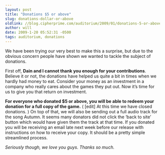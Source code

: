 ```yaml
---
layout: post
title: "Donations $5 or above"
slug: donations-dollar-or-above
oldlink: //blog.cipherprime.com/auditorium/2009/01/donations-5-or-above
author: will
date: 2009-1-20 05:52:31 -0500
tags: auditorium, donations
---
```


We have been trying our very best to make this a surprise, but due to the obvious concern people have shown we wanted to tackle the subject of donations.

First off, **Dain and I cannot thank you enough for your contributions**. Believe it or not, the donations have helped us quite a bit in times when we hardly had money to eat. Consider your money as an investment in a company who really cares about the games they put out. Now it’s time for us to give you that return on investment.

**For everyone who donated $5 or above, you will be able to redeem your donation for a full copy of the game.** ( \[edit\] At this time we have closed donations. ) On top of that, we will also be sending out a full audio track for the song Autumn. It seems many donators did not click the ‘back to site’ button which would have given them the track at that time. If you donated you will be receiving an email late next week before our release with instructions on how to receive your copy. It should be a pretty simple streamlined process.

_Seriously though, we love you guys. Thanks so much._

